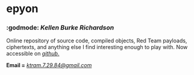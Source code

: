 # epyon

### :godmode: *Kellen Burke Richardson*

  Online repository of source code, compiled objects, Red Team payloads, ciphertexts, and anything else I find interesting enough to play with.  Now accessible on [*github*.](https://github.com/ktram006/epyon/)

**Email =**
   *ktram.7.29.84@gmail.com*




